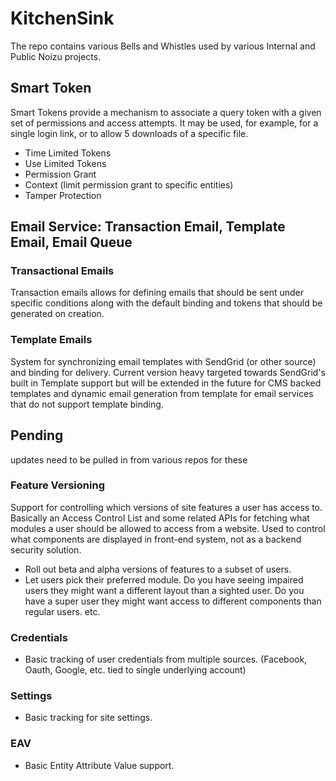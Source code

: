 # KitchenSink
The repo contains various Bells and Whistles used by various Internal and Public Noizu projects. 

## Smart Token
Smart Tokens provide a mechanism to associate a query token with a given set of permissions and access attempts. 
It may be used, for example, for a single login link, or to allow 5 downloads of a specific file. 

- Time Limited Tokens
- Use Limited Tokens
- Permission Grant 
- Context (limit permission grant to specific entities)
- Tamper Protection 

## Email Service: Transaction Email, Template Email, Email Queue  

### Transactional Emails 
Transaction emails allows for defining emails that should be sent under specific conditions along with 
the default binding and tokens that should be generated on creation. 

### Template Emails 
System for synchronizing email templates with SendGrid (or other source) and binding for delivery. 
Current version heavy targeted towards SendGrid's built in Template support but will be extended in the future 
for CMS backed templates and dynamic email generation from template for email services that do not support template binding. 

## Pending 
updates need to be pulled in from various repos for these

### Feature Versioning
Support for controlling which versions of site features a user has access to. Basically an Access Control List and some related APIs
for fetching what modules a user should be allowed to access from a website. Used to control what components are displayed in front-end system, 
not as a backend security solution.

- Roll out beta and alpha versions of features to a subset of users. 
- Let users pick their preferred module. Do you have seeing impaired users they might 
want a different layout than a sighted user. Do you have a super user they might want 
access to different components than regular users. etc.    

### Credentials 
- Basic tracking of user credentials from multiple sources. (Facebook, Oauth, Google, etc. tied to single underlying account)

### Settings 
- Basic tracking for site settings. 

### EAV 
- Basic Entity Attribute Value support. 

